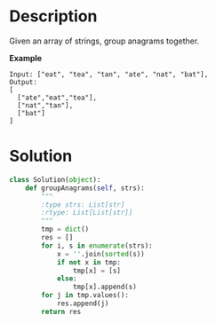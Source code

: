 # Description

Given an array of strings, group anagrams together.

**Example**

```
Input: ["eat", "tea", "tan", "ate", "nat", "bat"],
Output:
[
  ["ate","eat","tea"],
  ["nat","tan"],
  ["bat"]
]
```

# Solution

```python
class Solution(object):
    def groupAnagrams(self, strs):
        """
        :type strs: List[str]
        :rtype: List[List[str]]
        """
        tmp = dict()
        res = []
        for i, s in enumerate(strs):
            x = ''.join(sorted(s))
            if not x in tmp:
                tmp[x] = [s]
            else:
                tmp[x].append(s)
        for j in tmp.values():
            res.append(j)
        return res
```
